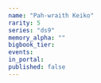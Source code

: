 ```yaml
---
name: "Pah-wraith Keiko"
rarity: 5
series: "ds9"
memory_alpha: ""
bigbook_tier:
events:
in_portal:
published: false
---
```

